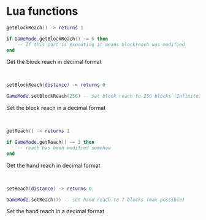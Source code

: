 # Lua functions

```lua
getBlockReach() -> returns 1
```
```lua
if GameMode.getBlockReach() ~= 6 then
    -- If this part is executing it means blockreach was modified
end
```
Get the block reach in decimal format

<br/>

```lua
setBlockReach(distance) -> returns 0
```
```lua
GameMode.setBlockReach(256) -- set block reach to 256 blocks (Infinite)
```
Set the block reach in a decimal format

<br/>

```lua
getReach() -> returns 1
```
```lua
if GameMode.getReach() ~= 3 then
    -- reach has been modified somehow
end
```
Get the hand reach in decimal format

<br/>

```lua
setReach(distance) -> returns 0
```
```lua
GameMode.setReach(7) -- set hand reach to 7 blocks (max possible)
```
Set the hand reach in a decimal format
